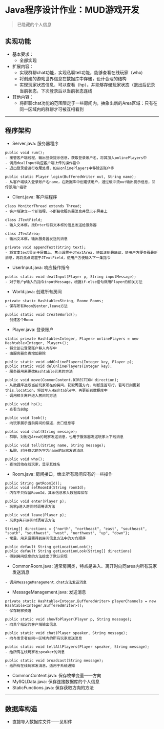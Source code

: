 # Java程序设计作业：MUD游戏开发
> 已隐藏的个人信息
## 实现功能
- 基本要求：
   - 全部实现
- 扩展内容：
   - 实现群聊chat功能，实现私聊tell功能，能够查看在线玩家（who)
   - 将创建的游戏世界信息在数据库中存储，设计合理的结构
   - 实现玩家状态信息，可以查看（hp），并能够存储玩家状态（退出后记录当前状态，下次登录后以当前状态连线
- 其他内容：
   - 将群聊chat功能的范围限定于一些房间内，抽象出新的Area区域：只有在同一区域内的群聊才可被互相看到
---
## 程序架构
- Server.java: 服务器程序
```
public void run();
- 接管客户端线程，输出登录提示信息，获取登录账户名，将其加入onlinePlayers中
- 调用dealInput响应客户端上传的操作指令
- 退出登录后进行收尾处理，如从onlinePlayers中移除该账户等

public static Player login(BufferedWriter out, String name);
- 从客户端读入登录账户名name，在数据库中创建该用户，通过缓冲流out输出提示信息，回传该用户指针
```
- Client.java: 客户端程序
```
class MonitorThread extends Thread;
- 客户端建立一个新线程，不断接收服务器消息并显示于屏幕上

class JTextField;
- 输入文本框，按Enter后将文本框的信息发送给服务器

class JTextArea;
- 输出文本框，输出服务器发送的消息

private void appendText(String text);
- 将文本text显示于屏幕上，焦点设置于JTextArea，使其滚到最底部，使用户方便查看最新消息，再将焦点设置于JTextField，使用户方便输入下一条指令
```
- UserInput.java: 响应操作指令
```
public static void dealInput(Player p, String inputMessage);
- 对于账户p输入的指令inputMessage，根据if-else语句调用Player的相关方法
```
- World.java: 创建所有房间
```
private static Hashtable<String, Room> Rooms;
- 保存所有Room的enter,leave方法

public static void CreateWorld();
- 创建各个Room
```
- Player.java: 登录账户
```
static private Hashtable<Integer, Player> onlinePlayers = new Hashtable<Integer, Player>();
- 将全部已登录账户移入内存中
- 由服务器负责增加删除

public static void addOnlinePlayers(Integer key, Player p);
public static void delOnlinePlayers(Integer key);
- 服务器用来更改Hashtable元素的方法

public void move(CommonContent.DIRECTION direction);
- 从数据库选取当前玩家所在的房间，获取周围方向，判断是否可行，若可行则更新this.location，将其写入Hashtable中，再更新到数据库中
- 调用相关离开进入房间的方法

public void hp();
- 查看当前hp

public void look();
- 向玩家展示当前房间的描述，出口信息等

public void chat(String message);
- 群聊，对附近Area的玩家发送消息，也用于服务器发送玩家上下线消息

public void tell(String name, String message);
- 私聊，对任意远的名字为name的玩家发送消息

public void who();
- 查询其他在线玩家，显示其姓名
```
- Room.java: 房间接口，给出所有房间应有的一些操作
```
public String getRoomId();
public void setRoomId(String roomId);
- 内存中只保留RoomId，其余信息移入数据库保存	

public void enter(Player p);
- 玩家p进入房间时调用该方法
	
public void leave(Player p);
- 玩家p离开房间时调用该方法

String[] directions = {"north", "northeast", "east", "southeast", "south", "southwest", "west", "northwest", "up", "down"};
- 常量，用来设置得到房间信息方法中的方向顺序	

public default String getLocationLook();	
public default String getLocationLook(String[] directions)
- 得到房间信息的方法给出了默认实现	
```
- CommonRoom.java: 通常房间类，特点是进入、离开时向同area内所有玩家发送消息
```
- 调用MessageManagement.chat方法发送消息
```
- MessageManagement.java: 发送消息
```
private static Hashtable<Integer,BufferedWriter> playerChannels = new Hashtable<Integer,BufferedWriter>();
- 保存玩家频道

public static void showToPlayer(Player p, String message);
- 向某个指定的客户端输出信息

public static void chat(Player speaker, String message);
- 向与发言者在同一区域内的所有玩家发送消息

public static void tellAllPlayers(Player speaker, String message);
- 给所有在线玩家发speaker的消息

public static void broadcast(String message);
- 给所有在线玩家发消息，适用于系统通知
```
- CommonContent.java: 保存枚举变量——方向
- MySQLData.java: 保存连接数据库的个人信息
- StaticFunctions.java: 保存获取方向的方法
---
## 数据库构造
- 直接导入数据库文件——见附件